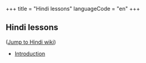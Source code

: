 +++
title = "Hindi lessons"
languageCode = "en"
+++

## Hindi lessons

([Jump to Hindi wiki](/hi/%E0%A4%AA%E0%A4%BE%E0%A4%A0))

  - [Introduction](/hi/%E0%A4%AA%E0%A4%B0%E0%A4%BF%E0%A4%9A%E0%A4%AF)

